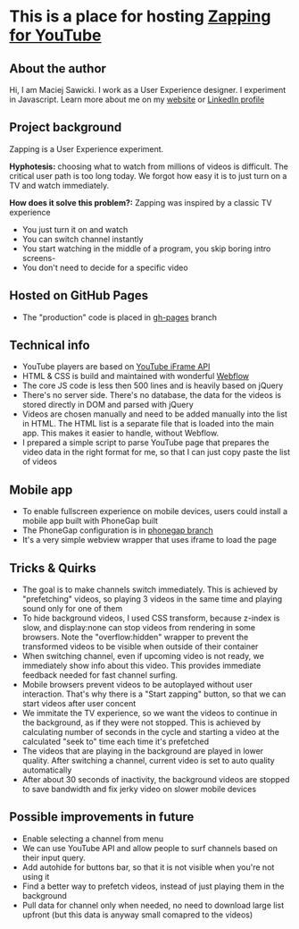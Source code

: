 # This is a place for hosting [Zapping for YouTube](http://zappingforyoutube.com)

## About the author
Hi, I am Maciej Sawicki. I work as a User Experience designer. I experiment in Javascript. Learn more about me on my [website](http://maciejsawicki.com) or [LinkedIn profile](https://pl.linkedin.com/in/maciej-sawicki-00137185)

## Project background
Zapping is a User Experience experiment. 

**Hyphotesis:** 
choosing what to watch from millions of videos is difficult. The critical user path is too long today. We forgot how easy it is to just turn on a TV and watch immediately. 

**How does it solve this problem?:** 
Zapping was inspired by a classic TV experience
- You just turn it on and watch
- You can switch channel instantly
- You start watching in the middle of a program, you skip boring intro screens-
- You don't need to decide for a specific video

## Hosted on GitHub Pages
- The "production" code is placed in [gh-pages](https://github.com/maciejsaw/zapping/tree/gh-pages) branch

## Technical info
- YouTube players are based on [YouTube iFrame API](https://developers.google.com/youtube/iframe_api_reference?hl=pl)
- HTML & CSS is build and maintained with wonderful [Webflow](http://webflow.io)
- The core JS code is less then 500 lines and is heavily based on jQuery
- There's no server side. There's no database, the data for the videos is stored directly in DOM and parsed with jQuery
- Videos are chosen manually and need to be added manually into the list in HTML. The HTML list is a separate file that is loaded into the main app. This makes it easier to handle, without Webflow. 
- I prepared a simple script to parse YouTube page that prepares the video data in the right format for me, so that I can just copy paste the list of videos

## Mobile app
- To enable fullscreen experience on mobile devices, users could install a mobile app built with PhoneGap built
- The PhoneGap configuration is in [phonegap branch](https://github.com/maciejsaw/zapping/tree/phonegap)
- It's a very simple webview wrapper that uses iframe to load the page

## Tricks & Quirks
- The goal is to make channels switch immediately. This is achieved by "prefetching" videos, so playing 3 videos in the same time and playing sound only for one of them
- To hide background videos, I used CSS transform, because z-index is slow, and display:none can stop videos from rendering in some browsers. Note the "overflow:hidden" wrapper to prevent the transformed videos to be visible when outside of their container
- When switching channel, even if upcoming video is not ready, we immediately show info about this video. This provides immediate feedback needed for fast channel surfing.
- Mobile browsers prevent videos to be autoplayed without user interaction. That's why there is a "Start zapping" button, so that we can start videos after user concent
- We immitate the TV experience, so we want the videos to continue in the background, as if they were not stopped. This is achieved by calculating number of seconds in the cycle and starting a video at the calculated "seek to" time each time it's prefetched
- The videos that are playing in the background are played in lower quality. After switching a channel, current video is set to auto quality automatically
- After about 30 seconds of inactivity, the background videos are stopped to save bandwidth and fix jerky video on slower mobile devices

## Possible improvements in future
- Enable selecting a channel from menu
- We can use YouTube API and allow people to surf channels based on their input query.
- Add autohide for buttons bar, so that it is not visible when you're not using it
- Find a better way to prefetch videos, instead of just playing them in the background
- Pull data for channel only when needed, no need to download large list upfront (but this data is anyway small comapred to the videos)
